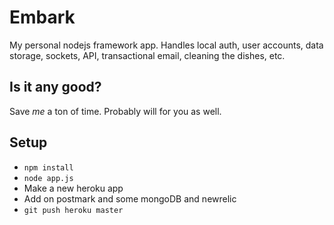 Embark
========

My personal nodejs framework app. Handles local auth, user accounts, data storage, sockets, API, transactional email, cleaning the dishes, etc.

## Is it any good?
Save _me_ a ton of time. Probably will for you as well.

## Setup
- `npm install`
- `node app.js`
- Make a new heroku app
- Add on postmark and some mongoDB and newrelic
- `git push heroku master`